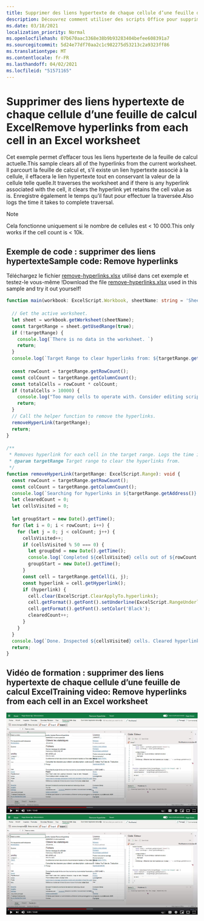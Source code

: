 ```yaml
---
title: Supprimer des liens hypertexte de chaque cellule d’une feuille de calcul Excel
description: Découvrez comment utiliser des scripts Office pour supprimer des liens hypertexte de chaque cellule d’une feuille de calcul Excel.
ms.date: 03/18/2021
localization_priority: Normal
ms.openlocfilehash: 07b670aac3368e38b9b93283404befee608391a7
ms.sourcegitcommit: 5d24e77df70aa2c1c982275d53213c2a9323ff86
ms.translationtype: MT
ms.contentlocale: fr-FR
ms.lasthandoff: 04/02/2021
ms.locfileid: "51571165"
---
```

# <a name="remove-hyperlinks-from-each-cell-in-an-excel-worksheet"></a><span data-ttu-id="03ce0-103">Supprimer des liens hypertexte de chaque cellule d’une feuille de calcul Excel</span><span class="sxs-lookup"><span data-stu-id="03ce0-103">Remove hyperlinks from each cell in an Excel worksheet</span></span>

 <span data-ttu-id="03ce0-104">Cet exemple permet d’effacer tous les liens hypertexte de la feuille de calcul actuelle.</span><span class="sxs-lookup"><span data-stu-id="03ce0-104">This sample clears all of the hyperlinks from the current worksheet.</span></span> <span data-ttu-id="03ce0-105">Il parcourt la feuille de calcul et, s’il existe un lien hypertexte associé à la cellule, il effacera le lien hypertexte tout en conservant la valeur de la cellule telle quelle.</span><span class="sxs-lookup"><span data-stu-id="03ce0-105">It traverses the worksheet and if there is any hyperlink associated with the cell, it clears the hyperlink yet retains the cell value as is.</span></span> <span data-ttu-id="03ce0-106">Enregistre également le temps qu’il faut pour effectuer la traversée.</span><span class="sxs-lookup"><span data-stu-id="03ce0-106">Also logs the time it takes to complete traversal.</span></span>

> [!NOTE]
> <span data-ttu-id="03ce0-107">Cela fonctionne uniquement si le nombre de cellules est < 10 000.</span><span class="sxs-lookup"><span data-stu-id="03ce0-107">This only works if the cell count is < 10k.</span></span>

## <a name="sample-code-remove-hyperlinks"></a><span data-ttu-id="03ce0-108">Exemple de code : supprimer des liens hypertexte</span><span class="sxs-lookup"><span data-stu-id="03ce0-108">Sample code: Remove hyperlinks</span></span>

<span data-ttu-id="03ce0-109">Téléchargez le fichier <a href="remove-hyperlinks.xlsx">remove-hyperlinks.xlsx</a> utilisé dans cet exemple et testez-le vous-même !</span><span class="sxs-lookup"><span data-stu-id="03ce0-109">Download the file <a href="remove-hyperlinks.xlsx">remove-hyperlinks.xlsx</a> used in this sample and try it out yourself!</span></span>

```TypeScript
function main(workbook: ExcelScript.Workbook, sheetName: string = 'Sheet1') {

  // Get the active worksheet. 
  let sheet = workbook.getWorksheet(sheetName);
  const targetRange = sheet.getUsedRange(true);
  if (!targetRange) {
    console.log(`There is no data in the worksheet. `)
    return;
  }
  console.log(`Target Range to clear hyperlinks from: ${targetRange.getAddress()}`);

  const rowCount = targetRange.getRowCount();
  const colCount = targetRange.getColumnCount();
  const totalCells = rowCount * colCount;
  if (totalCells > 10000) {
    console.log("Too many cells to operate with. Consider editing script to use selected range and then remove hyperlinks in batches. " + targetRange.getAddress());
    return;
  }
  // Call the helper function to remove the hyperlinks. 
  removeHyperLink(targetRange);
  return;
}

/**
 * Removes hyperlink for each cell in the target range. Logs the time it takes to complete traversal.
 * @param targetRange Target range to clear the hyperlinks from.
 */
function removeHyperLink(targetRange: ExcelScript.Range): void {
  const rowCount = targetRange.getRowCount();
  const colCount = targetRange.getColumnCount();
  console.log(`Searching for hyperlinks in ${targetRange.getAddress()} which contains ${(rowCount * colCount)} cells`);
  let clearedCount = 0;
  let cellsVisited = 0;

  let groupStart = new Date().getTime();
  for (let i = 0; i < rowCount; i++) {
    for (let j = 0; j < colCount; j++) {
      cellsVisited++;
      if (cellsVisited % 50 === 0) {
        let groupEnd = new Date().getTime();
        console.log(`Completed ${cellsVisited} cells out of ${rowCount * colCount}. This group took: ${(groupEnd - groupStart) / 1000} seconds to complete.`);
        groupStart = new Date().getTime();
      }
      const cell = targetRange.getCell(i, j);
      const hyperlink = cell.getHyperlink();
      if (hyperlink) {
        cell.clear(ExcelScript.ClearApplyTo.hyperlinks);
        cell.getFormat().getFont().setUnderline(ExcelScript.RangeUnderlineStyle.none);
        cell.getFormat().getFont().setColor('Black');
        clearedCount++;
      }
    }
  }
  console.log(`Done. Inspected ${cellsVisited} cells. Cleared hyperlinks in: ${clearedCount} cells`);
  return;
}
```

## <a name="training-video-remove-hyperlinks-from-each-cell-in-an-excel-worksheet"></a><span data-ttu-id="03ce0-110">Vidéo de formation : supprimer des liens hypertexte de chaque cellule d’une feuille de calcul Excel</span><span class="sxs-lookup"><span data-stu-id="03ce0-110">Training video: Remove hyperlinks from each cell in an Excel worksheet</span></span>

<span data-ttu-id="03ce0-111">[![Regardez une vidéo détaillée sur la suppression de liens hypertexte de chaque cellule d’une feuille de calcul Excel](../../images/hyperlinks-vid.jpg)](https://youtu.be/v20fdinxpHU "Vidéo pas à pas sur la suppression de liens hypertexte de chaque cellule d’une feuille de calcul Excel")</span><span class="sxs-lookup"><span data-stu-id="03ce0-111">[![Watch step-by-step video on how to remove hyperlinks from each cell in an Excel worksheet](../../images/hyperlinks-vid.jpg)](https://youtu.be/v20fdinxpHU "Step-by-step video on how to remove hyperlinks from each cell in an Excel worksheet")</span></span>
